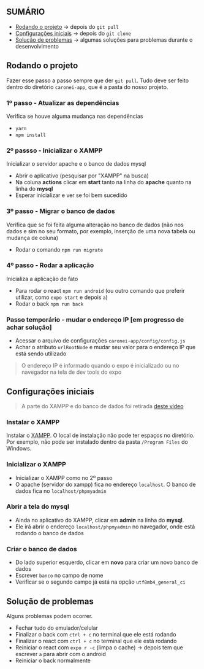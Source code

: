## SUMÁRIO
- [Rodando o projeto](#rodando-o-projeto) -> depois do <code>git pull</code>
- [Configurações iniciais](#configurações-iniciais) -> depois do <code>git clone</code>
- [Solução de problemas](#solução-de-problemas) -> algumas soluções para problemas durante o desenvolvimento


## Rodando o projeto
Fazer esse passo a passo sempre que der <code>git pull</code>. Tudo deve ser feito dentro do diretório <code>caronei-app</code>, que é a pasta do nosso projeto.

### 1º passo - Atualizar as dependências
Verifica se houve alguma mudança nas dependências
- <code>yarn</code>
- <code>npm install</code>

### 2º passso - Inicializar o XAMPP
Inicializar o servidor apache e o banco de dados mysql
- Abrir o aplicativo (pesquisar por "XAMPP" na busca)
- Na coluna **actions** clicar em **start** tanto na linha do **apache** quanto na linha do **mysql**
- Esperar inicializar e ver se foi bem sucedido

### 3º passo - Migrar o banco de dados
Verifica que se foi feita alguma alteração no banco de dados (não nos dados e sim no seu formato, por exemplo, inserção de uma nova tabela ou mudança de coluna)
- Rodar o comando <code>npm run migrate</code>

### 4º passo - Rodar a aplicação
Inicializa a aplicação de fato
- Para rodar o react <code>npm run android</code> (ou outro comando que preferir utilizar, como <code>expo start</code> e depois <code>a</code>)
- Rodar o back <code>npm run back</code>

### Passo temporário - mudar o endereço IP [em progresso de achar solução]
- Acessar o arquivo de configurações <code>caronei-app/config/config.js</code>
- Achar o atributo <code>urlRootNode</code> e mudar seu valor para o endereço IP que está sendo utilizado
> O endereço IP é informado quando o expo é inicializado ou no navegador na tela de dev tools do expo


## Configurações iniciais
> A parte do XAMPP e do banco de dados foi retirada [deste vídeo](https://www.youtube.com/watch?v=KEZ1lDWSSAo)
### Instalar o XAMPP
Instalar o [XAMPP](https://www.apachefriends.org/pt_br/download.html). O local de instalação não pode ter espaços no diretório. Por exemplo, não pode ser instalado dentro da pasta <code>/Program Files</code> do Windows.

### Inicializar o XAMPP
- Inicializar o XAMPP como no 2º passo
- O apache (servidor do xampp) fica no endereço <code>localhost</code>. O banco de dados fica no <code>localhost/phpmyadmin</code>

### Abrir a tela do mysql
- Ainda no aplicativo do XAMPP, clicar em **admin** na linha do **mysql**.
- Ele irá abrir o endereço <code>localhost/phpmyadmin</code> no navegador, onde está rodando o banco de dados

### Criar o banco de dados
- Do lado superior esquerdo, clicar em **novo** para criar um novo banco de dados
- Escrever <code>banco</code> no campo de nome
- Verificar se o segundo campo já está na opção <code>utf8mb4_general_ci</code>


## Solução de problemas
Alguns problemas podem ocorrer.
- Fechar tudo do emulador/celular
- Finalizar o back com <code>ctrl + c</code> no terminal que ele está rodando
- Finalizar o react com <code>ctrl + c</code> no terminal que ele está rodando
- Reiniciar o react com <code>expo r -c</code> (limpa o cache) -> depois tem que escrever <code>a</code> para abrir com o android
- Reiniciar o back normalmente
